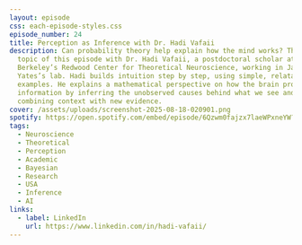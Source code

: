 ```yaml
---
layout: episode
css: each-episode-styles.css
episode_number: 24
title: Perception as Inference with Dr. Hadi Vafaii
description: Can probability theory help explain how the mind works? This is the
  topic of this episode with Dr. Hadi Vafaii, a postdoctoral scholar at UC
  Berkeley’s Redwood Center for Theoretical Neuroscience, working in Jacob
  Yates’s lab. Hadi builds intuition step by step, using simple, relatable
  examples. He explains a mathematical perspective on how the brain processes
  information by inferring the unobserved causes behind what we see and hear,
  combining context with new evidence.
cover: /assets/uploads/screenshot-2025-08-18-020901.png
spotify: https://open.spotify.com/embed/episode/6Qzwm0fajzx7laeWPxneYW?utm_source=generator
tags:
  - Neuroscience
  - Theoretical
  - Perception
  - Academic
  - Bayesian
  - Research
  - USA
  - Inference
  - AI
links:
  - label: LinkedIn
    url: https://www.linkedin.com/in/hadi-vafaii/
---
```

